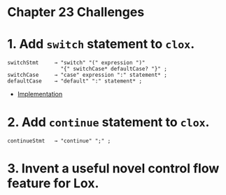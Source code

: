 Chapter 23 Challenges
=====================

# 1. Add `switch` statement to `clox`.

```
switchStmt     → "switch" "(" expression ")"
                 "{" switchCase* defaultCase? "}" ;
switchCase     → "case" expression ":" statement* ;
defaultCase    → "default" ":" statement* ;
```

* [Implementation](./switch-statement/)

# 2. Add `continue` statement to `clox`.

```
continueStmt   → "continue" ";" ;
```

# 3. Invent a useful novel control flow feature for Lox.
